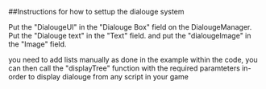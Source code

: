 ##Instructions for how to settup the dialouge system

Put the "DialougeUI" in the "Dialouge Box" field on the DialougeManager.
Put the "Dialouge text" in the "Text" field.
and put the "dialougeImage" in the "Image" field.

you need to add lists manually as done in the example within the code, you can then call the "displayTree" function with the required paramteters in-order to display dialouge from any script in your game
